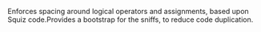 Enforces spacing around logical operators and assignments, based upon Squiz code.Provides a bootstrap for the sniffs, to reduce code duplication.